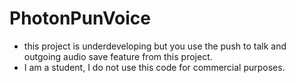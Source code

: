 # PhotonPunVoice
- this project is underdeveloping but you use the push to talk and outgoing audio save feature from this project. 
- I am a student, I do not use this code for commercial purposes.
